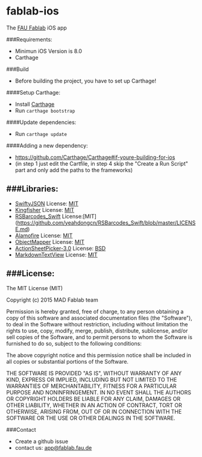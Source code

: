 # fablab-ios

The [FAU Fablab](https://fablab.fau.de/) iOS app

###Requirements:

* Minimun iOS Version is 8.0
* Carthage

###Build
* Before building the project, you have to set up Carthage!

####Setup Carthage:
-   Install [Carthage](https://github.com/Carthage/Carthage#installing-carthage)
-   Run `carthage bootstrap`

####Update dependencies:
-   Run `carthage update`

####Adding a new dependency:
-   https://github.com/Carthage/Carthage#if-youre-building-for-ios
-   (in step 1 just edit the Cartfile, in step 4 skip the "Create a Run Script" part and only add the paths to the frameworks)

###Libraries:
--
* [SwiftyJSON](https://github.com/SwiftyJSON/SwiftyJSON) License: [MIT](https://github.com/SwiftyJSON/SwiftyJSON/blob/master/LICENSE)
* [Kingfisher](https://github.com/onevcat/Kingfisher) License: [MIT](https://github.com/onevcat/Kingfisher/blob/master/LICENSE)
* [RSBarcodes_Swift](https://github.com/yeahdongcn/RSBarcodes_Swift) License:[MIT] (https://github.com/yeahdongcn/RSBarcodes_Swift/blob/master/LICENSE.md)
* [Alamofire](https://github.com/Alamofire/Alamofire) License: [MIT](https://github.com/Alamofire/Alamofire/blob/master/LICENSE)
* [ObjectMapper](https://github.com/Hearst-DD/ObjectMapper) License: [MIT](https://github.com/Hearst-DD/ObjectMapper/blob/master/LICENSE)
* [ActionSheetPicker-3.0](https://github.com/skywinder/ActionSheetPicker-3.0) License: [BSD](https://github.com/skywinder/ActionSheetPicker-3.0/blob/master/LICENSE)
* [MarkdownTextView](https://github.com/0xhansdampf/MarkdownTextView) License: [MIT](https://github.com/0xhansdampf/MarkdownTextView/blob/master/LICENSE)

###License:
--
The MIT License (MIT)

Copyright (c) 2015 MAD Fablab team

Permission is hereby granted, free of charge, to any person obtaining a copy
of this software and associated documentation files (the "Software"), to deal
in the Software without restriction, including without limitation the rights
to use, copy, modify, merge, publish, distribute, sublicense, and/or sell
copies of the Software, and to permit persons to whom the Software is
furnished to do so, subject to the following conditions:

The above copyright notice and this permission notice shall be included in
all copies or substantial portions of the Software.

THE SOFTWARE IS PROVIDED "AS IS", WITHOUT WARRANTY OF ANY KIND, EXPRESS OR
IMPLIED, INCLUDING BUT NOT LIMITED TO THE WARRANTIES OF MERCHANTABILITY,
FITNESS FOR A PARTICULAR PURPOSE AND NONINFRINGEMENT. IN NO EVENT SHALL THE
AUTHORS OR COPYRIGHT HOLDERS BE LIABLE FOR ANY CLAIM, DAMAGES OR OTHER
LIABILITY, WHETHER IN AN ACTION OF CONTRACT, TORT OR OTHERWISE, ARISING FROM,
OUT OF OR IN CONNECTION WITH THE SOFTWARE OR THE USE OR OTHER DEALINGS IN
THE SOFTWARE.

###Contact
* Create a github issue
* contact us: app@fablab.fau.de
